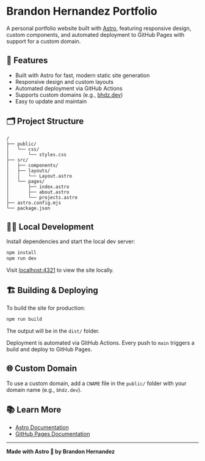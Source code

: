 # Brandon Hernandez Portfolio

A personal portfolio website built with [Astro](https://astro.build), featuring responsive design, custom components, and automated deployment to GitHub Pages with support for a custom domain.

## 🚀 Features

- Built with Astro for fast, modern static site generation
- Responsive design and custom layouts
- Automated deployment via GitHub Actions
- Supports custom domains (e.g., [bhdz.dev](https://bhdz.dev))
- Easy to update and maintain

## 🗂️ Project Structure

```text
/
├── public/
│   └── css/
│       └── styles.css
├── src/
│   ├── components/
│   ├── layouts/
│   │   └── Layout.astro
│   └── pages/
│       ├── index.astro
│       ├── about.astro
│       └── projects.astro
├── astro.config.mjs
└── package.json
```

## 🧑‍💻 Local Development

Install dependencies and start the local dev server:

```sh
npm install
npm run dev
```

Visit [localhost:4321](http://localhost:4321) to view the site locally.

## 🏗️ Building & Deploying

To build the site for production:

```sh
npm run build
```

The output will be in the `dist/` folder.

Deployment is automated via GitHub Actions. Every push to `main` triggers a build and deploy to GitHub Pages.

## 🌐 Custom Domain

To use a custom domain, add a `CNAME` file in the `public/` folder with your domain name (e.g., `bhdz.dev`).

## 📚 Learn More

- [Astro Documentation](https://docs.astro.build)
- [GitHub Pages Documentation](https://docs.github.com/en/pages)

---

**Made with Astro 🚀 by Brandon Hernandez**
